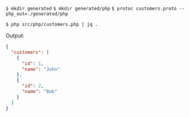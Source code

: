 `$ mkdir generated`
`$ mkdir generated/php`
`$ protoc customers.proto --php_out=./generated/php`

`$ php src/php/customers.php | jq .`

Output:

```json
{
  "customers": [
    {
      "id": 1,
      "name": "John"
    },
    {
      "id": 2,
      "name": "Bob"
    }
  ]
}
```
